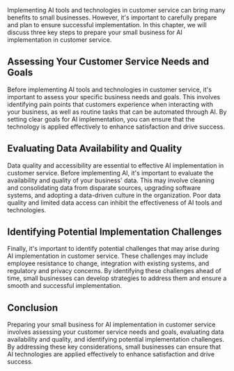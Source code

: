 
Implementing AI tools and technologies in customer service can bring many benefits to small businesses. However, it's important to carefully prepare and plan to ensure successful implementation. In this chapter, we will discuss three key steps to prepare your small business for AI implementation in customer service.

Assessing Your Customer Service Needs and Goals
-----------------------------------------------

Before implementing AI tools and technologies in customer service, it's important to assess your specific business needs and goals. This involves identifying pain points that customers experience when interacting with your business, as well as routine tasks that can be automated through AI. By setting clear goals for AI implementation, you can ensure that the technology is applied effectively to enhance satisfaction and drive success.

Evaluating Data Availability and Quality
----------------------------------------

Data quality and accessibility are essential to effective AI implementation in customer service. Before implementing AI, it's important to evaluate the availability and quality of your business' data. This may involve cleaning and consolidating data from disparate sources, upgrading software systems, and adopting a data-driven culture in the organization. Poor data quality and limited data access can inhibit the effectiveness of AI tools and technologies.

Identifying Potential Implementation Challenges
-----------------------------------------------

Finally, it's important to identify potential challenges that may arise during AI implementation in customer service. These challenges may include employee resistance to change, integration with existing systems, and regulatory and privacy concerns. By identifying these challenges ahead of time, small businesses can develop strategies to address them and ensure a smooth and successful implementation.

Conclusion
----------

Preparing your small business for AI implementation in customer service involves assessing your customer service needs and goals, evaluating data availability and quality, and identifying potential implementation challenges. By addressing these key considerations, small businesses can ensure that AI technologies are applied effectively to enhance satisfaction and drive success.
